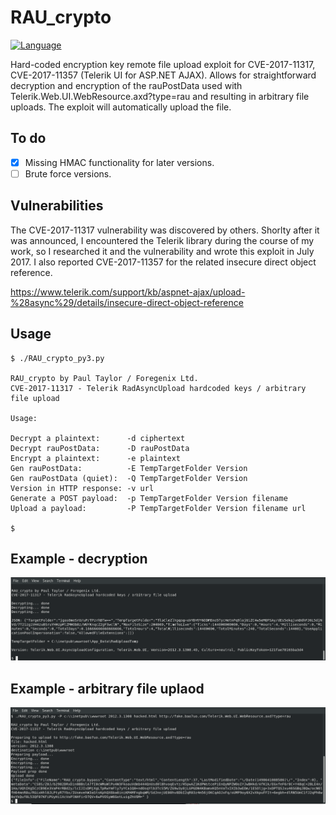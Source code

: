 # RAU_crypto
[![Language](https://img.shields.io/badge/Lang-Python-blue.svg)](https://www.python.org)

Hard-coded encryption key remote file upload exploit for CVE-2017-11317, CVE-2017-11357 (Telerik UI for ASP.NET AJAX). Allows for straightforward decryption and encryption of the rauPostData used with Telerik.Web.UI.WebResource.axd?type=rau and resulting in arbitrary file uploads. The exploit will automatically upload the file.

## To do
- [x] Missing HMAC functionality for later versions.
- [ ] Brute force versions.

## Vulnerabilities
The CVE-2017-11317 vulnerability was discovered by others. Shorlty after it was announced, I encountered the Telerik library during the course of my work, so I researched it and the vulnerability and wrote this exploit in July 2017. I also reported CVE-2017-11357 for the related insecure direct object reference.

https://www.telerik.com/support/kb/aspnet-ajax/upload-%28async%29/details/insecure-direct-object-reference

## Usage
```
$ ./RAU_crypto_py3.py 

RAU_crypto by Paul Taylor / Foregenix Ltd.
CVE-2017-11317 - Telerik RadAsyncUpload hardcoded keys / arbitrary file upload

Usage:

Decrypt a plaintext:      -d ciphertext
Decrypt rauPostData:      -D rauPostData
Encrypt a plaintext:      -e plaintext
Gen rauPostData:          -E TempTargetFolder Version
Gen rauPostData (quiet):  -Q TempTargetFolder Version
Version in HTTP response: -v url
Generate a POST payload:  -p TempTargetFolder Version filename
Upload a payload:         -P TempTargetFolder Version filename url

$

```

## Example - decryption
![Decrypt screenshot](images/decrypt_screenshot.png)

## Example - arbitrary file uplaod
![Upload screenshot](images/upload_screenshot.png)

